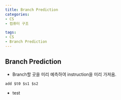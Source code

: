 ```yaml
---
title: Branch Prediction
categories:
- CS
- 컴퓨터 구조

tags:
- CS
- Branch Prediction
---
```


## Branch Prediction
- Branch할 곳을 미리 예측하여 instruction을 미리 가져옴.
```
add $t0 $s1 $s2

```

- test